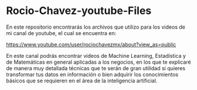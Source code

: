 # Rocio-Chavez-youtube-Files

En este repositorio encontrarás los archivos que utilizo para los videos de mi canal de youtube, el cual se encuentra en: 

https://www.youtube.com/user/rociochavezmx/about?view_as=public

En este canal podrás encontrar videos de Machine Learning,  Estadística y de Matemáticas en general aplicadas a los negocios,
en los que te explicaré de manera muy detallada técnicas que te serán de gran utilidad si quieres transformar tus datos 
en información o bien adquirir los conocimientos básicos que se requieren en el área de la inteligencia artificial.
